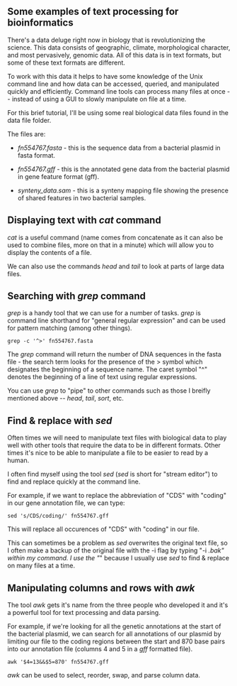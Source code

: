 ## Some examples of text processing for bioinformatics ##

There's a data deluge right now in biology that is revolutionizing the science.  This data consists of geographic, climate, morphological character, and most pervasively, genomic data.  All of this data is in text formats, but some of these text formats are different.

To work with this data it helps to have some knowledge of the Unix command line and how data can be accessed, queried, and manipulated quickly and efficiently.  Command line tools can process many files at once -- instead of using a GUI to slowly manipulate on file at a time. 

For this brief tutorial, I'll be using some real biological data files found in the data file folder.

The files are:

* *fn554767.fasta*	- this is the sequence data from a bacterial plasmid in fasta format.	

* *fn554767.gff*	- this is the annotated gene data from the bacterial plasmid in gene feature format (gff).

* *synteny_data.sam*    - this is a synteny mapping file showing the presence of shared features in two bacterial samples.

 
## Displaying text with _cat_ command ##

_cat_ is a useful command (name comes from concatenate as it can also be used to combine files, more on that in a minute) which will allow you to display the contents of a file.

We can also use the commands _head_ and _tail_ to look at parts of large data files.

## Searching with _grep_ command ##

_grep_ is a handy tool that we can use for a number of tasks.  _grep_ is command line shorthand for "general regular expression" and can be used for pattern matching (among other things).

	grep -c '^>' fn554767.fasta

The _grep_ command will return the number of DNA sequences in the fasta file - the search term looks for the presence of the > symbol which designates the beginning of a sequence name.  The caret symbol "^" denotes the beginning of a line of text using regular expressions.

You can use _grep_ to "pipe" to other commands such as those I breifly mentioned above -- _head_, _tail_, _sort_, etc. 

## Find & replace with _sed_ ##

Often times we will need to manipulate text files with biological data to play well with other tools that require the data to be in different formats.  Other times it's nice to be able to manipulate a file to be easier to read by a human.

I often find myself using the tool _sed_ (_sed_ is short for "stream editor") to find and replace quickly at the command line.

For example, if we want to replace the abbreviation of "CDS" with "coding" in our gene annotation file, we can type:

	sed 's/CDS/coding/' fn554767.gff

This will replace all occurences of "CDS" with "coding" in our file.  

This can sometimes be a problem as _sed_ overwrites the original text file, so I often make a backup of the original file with the -i flag by typing "-i *.bak" within my command.  I use the "*" because I usually use _sed_ to find & replace on many files at a time.

## Manipulating columns and rows with _awk_ ##

The tool _awk_ gets it's name from the three people who developed it and it's a powerful tool for text processing and data parsing.

For example, if we're looking for all the genetic annotations at the start of the bacterial plasmid, we can search for all annotations of our plasmid by limiting our file to the coding regions between the start and 870 base pairs into our annotation file (columns 4 and 5 in a _gff_ formatted file).

	awk '$4=13&&$5=870' fn554767.gff

_awk_ can be used to select, reorder, swap, and parse column data.
